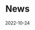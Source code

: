 ---
title: News
date: 2022-10-24

type: landing

sections:
  - block: markdown
    content:
      title: News
      text: |-
        {{< readfromfile "/content/news/newslist.dat" 1000 >}} 
---